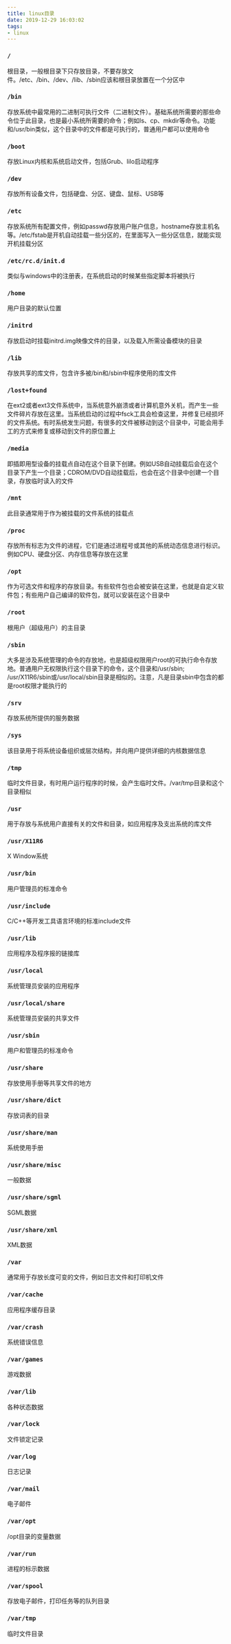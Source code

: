 ```yaml
---
title: linux目录
date: 2019-12-29 16:03:02
tags: 
- linux
---
```


### `/`

根目录，一般根目录下只存放目录，不要存放文件。/etc、/bin、/dev、/lib、/sbin应该和根目录放置在一个分区中

###  `/bin`

存放系统中最常用的二进制可执行文件（二进制文件）。基础系统所需要的那些命令位于此目录，也是最小系统所需要的命令；例如ls、cp、mkdir等命令。功能和/usr/bin类似，这个目录中的文件都是可执行的，普通用户都可以使用命令

###  `/boot`

存放Linux内核和系统启动文件，包括Grub、lilo启动程序

<!-- more -->

###  `/dev`

存放所有设备文件，包括硬盘、分区、键盘、鼠标、USB等

### `/etc`

存放系统所有配置文件，例如passwd存放用户账户信息，hostname存放主机名等。/etc/fstab是开机自动挂载一些分区的，在里面写入一些分区信息，就能实现开机挂载分区

### `/etc/rc.d/init.d`

类似与windows中的注册表，在系统启动的时候某些指定脚本将被执行 

### `/home`

用户目录的默认位置

### `/initrd`

存放启动时挂载initrd.img映像文件的目录，以及载入所需设备模块的目录

### `/lib`

存放共享的库文件，包含许多被/bin和/sbin中程序使用的库文件

### `/lost+found`

在ext2或者ext3文件系统中，当系统意外崩溃或者计算机意外关机，而产生一些文件碎片存放在这里。当系统启动的过程中fsck工具会检查这里，并修复已经损坏的文件系统。有时系统发生问题，有很多的文件被移动到这个目录中，可能会用手工的方式来修复或移动到文件的原位置上

### `/media`

即插即用型设备的挂载点自动在这个目录下创建。例如USB自动挂载后会在这个目录下产生一个目录；CDROM/DVD自动挂载后，也会在这个目录中创建一个目录，存放临时读入的文件

### `/mnt`

此目录通常用于作为被挂载的文件系统的挂载点

### `/proc`

存放所有标志为文件的进程，它们是通过进程号或其他的系统动态信息进行标识。例如CPU、硬盘分区、内存信息等存放在这里

### `/opt`

作为可选文件和程序的存放目录。有些软件包也会被安装在这里，也就是自定义软件包；有些用户自己编译的软件包，就可以安装在这个目录中

### `/root`

根用户（超级用户）的主目录

### `/sbin`

大多是涉及系统管理的命令的存放地，也是超级权限用户root的可执行命令存放地。普通用户无权限执行这个目录下的命令，这个目录和/usr/sbin; /usr/X11R6/sbin或/usr/local/sbin目录是相似的。注意，凡是目录sbin中包含的都是root权限才能执行的

### `/srv`

存放系统所提供的服务数据

### `/sys`

该目录用于将系统设备组织或层次结构，并向用户提供详细的内核数据信息

### `/tmp`

临时文件目录，有时用户运行程序的时候，会产生临时文件。/var/tmp目录和这个目录相似

### `/usr`

用于存放与系统用户直接有关的文件和目录，如应用程序及支出系统的库文件

### `/usr/X11R6`

X Window系统

### `/usr/bin`

用户管理员的标准命令

### `/usr/include`

C/C++等开发工具语言环境的标准include文件

### `/usr/lib`

应用程序及程序报的链接库

### `/usr/local`

系统管理员安装的应用程序

### `/usr/local/share`

系统管理员安装的共享文件

### `/usr/sbin`

用户和管理员的标准命令

### `/usr/share`

存放使用手册等共享文件的地方

### `/usr/share/dict`

存放词表的目录

### `/usr/share/man`

系统使用手册

### `/usr/share/misc`

一般数据

### `/usr/share/sgml`

SGML数据

### `/usr/share/xml`

XML数据

### `/var`

通常用于存放长度可变的文件，例如日志文件和打印机文件

### `/var/cache`

应用程序缓存目录

### `/var/crash`

系统错误信息

### `/var/games`

游戏数据

### `/var/lib`

各种状态数据

### `/var/lock`

文件锁定记录

### `/var/log`

日志记录

### `/var/mail`

电子邮件

### `/var/opt`

/opt目录的变量数据

### `/var/run`

进程的标示数据

### `/var/spool`

存放电子邮件，打印任务等的队列目录

### `/var/tmp`

临时文件目录
